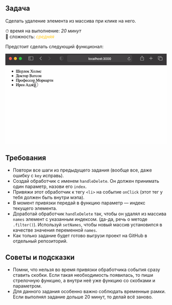 ## Задача

Сделать удаление элемента из массива при клике на него.

⏱ время на выполнение: _20 минут_  
📶 сложность: <font color="#FFC717">_средняя_</font>

Предстоит сделать следующий функционал:

![](../assets/07-1.gif)
## Требования

- Повтори все шаги из предыдущего задания (вообще все, даже ошибку с `key` исправь).
- Создай обработчик с именем `handleDelete`. Он должен принимать один параметр, назови его `index`.
- Привяжи этот обработчик к тегу `<li>` на событие `onClick` (этот тег у тебя должен быть внутри мэпа).
- В момент привязки передай в функцию параметр — индекс текущего элемента.
- Доработай обработчик `handleDelete` так, чтобы он удалял из массива `names` элемент с указанным индексом. 
  (да-да, речь о методе `.filter()`).
  Используй `setNames`, чтобы новый массив установился в качестве значения переменной `names`.
- Как только задание будет готово выгрузи проект на GitHub в отдельный репозиторий.

## Советы и подсказки
- Помни, что нельзя во время привязки обработчика события сразу ставить скобки.
Если такая необходимость появилась, то пиши стрелочную функцию, а внутри неё уже функцию со скобками и параметром.
- Для данного задания особенно важно соблюдать временные рамки. 
  Если выполнял задание дольше 20 минут, то делай всё заново.
